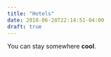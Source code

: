 ```yaml
---
title: "Hotels"
date: 2018-06-28T22:14:51-04:00
draft: true
---
```

You can stay somewhere **cool**.
